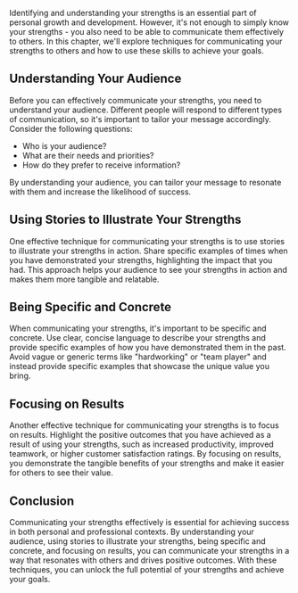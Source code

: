 
Identifying and understanding your strengths is an essential part of personal growth and development. However, it's not enough to simply know your strengths - you also need to be able to communicate them effectively to others. In this chapter, we'll explore techniques for communicating your strengths to others and how to use these skills to achieve your goals.

Understanding Your Audience
---------------------------

Before you can effectively communicate your strengths, you need to understand your audience. Different people will respond to different types of communication, so it's important to tailor your message accordingly. Consider the following questions:

* Who is your audience?
* What are their needs and priorities?
* How do they prefer to receive information?

By understanding your audience, you can tailor your message to resonate with them and increase the likelihood of success.

Using Stories to Illustrate Your Strengths
------------------------------------------

One effective technique for communicating your strengths is to use stories to illustrate your strengths in action. Share specific examples of times when you have demonstrated your strengths, highlighting the impact that you had. This approach helps your audience to see your strengths in action and makes them more tangible and relatable.

Being Specific and Concrete
---------------------------

When communicating your strengths, it's important to be specific and concrete. Use clear, concise language to describe your strengths and provide specific examples of how you have demonstrated them in the past. Avoid vague or generic terms like "hardworking" or "team player" and instead provide specific examples that showcase the unique value you bring.

Focusing on Results
-------------------

Another effective technique for communicating your strengths is to focus on results. Highlight the positive outcomes that you have achieved as a result of using your strengths, such as increased productivity, improved teamwork, or higher customer satisfaction ratings. By focusing on results, you demonstrate the tangible benefits of your strengths and make it easier for others to see their value.

Conclusion
----------

Communicating your strengths effectively is essential for achieving success in both personal and professional contexts. By understanding your audience, using stories to illustrate your strengths, being specific and concrete, and focusing on results, you can communicate your strengths in a way that resonates with others and drives positive outcomes. With these techniques, you can unlock the full potential of your strengths and achieve your goals.
